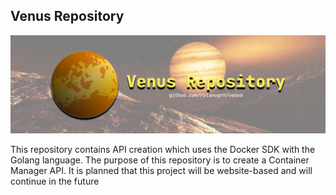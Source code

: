 ## Venus Repository

![banner](.github/banner.png)

This repository contains API creation which uses the Docker SDK with the Golang language. The purpose of this repository is to create a Container Manager API. It is planned that this project will be website-based and will continue in the future